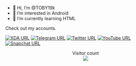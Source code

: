 - 👋 Hi, I’m @TOBY19k
- 👀 I’m interested in Android 
- 🌱 I’m currently learning HTML

Check out my accounts.

[![XDA URL](https://img.shields.io/twitter/url?label=XDA%20Developers&logo=XDA-Developers&style=social&url=https://forum.xda-developers.com/m/toby19k.12326709/)](https://forum.xda-developers.com/m/toby19k.12326709/)
[![Telegram URL](https://img.shields.io/twitter/url?label=Telegram&logo=telegram&style=social&url=https://t.me/TOBY19k)](https://t.me/TOBY19k)
[![Twitter URL](https://img.shields.io/twitter/url?label=Twitter&logo=Twitter&style=social&url=https://twitter.com/TOBY19k?t=xmjOHANujSjakPato5zNkw&s=09)](https://twitter.com/TOBY19k?t=xmjOHANujSjakPato5zNkw&s=09)
[![YouTube URL](https://img.shields.io/twitter/url?label=YouTube&logo=YouTube&style=social&url=https://www.youtube.com/@TOBY19k)](https://www.youtube.com/@TOBY19k)
[![Snapchat URL](https://img.shields.io/twitter/url?label=Snapchat&logo=Snapchat&style=social&url=https://www.snapchat.com/add/toby-19k?share_id=J9FNXoH9MT4&locale=en-US)](https://www.snapchat.com/add/toby-19k?share_id=J9FNXoH9MT4&locale=en-US)
<p align="center"> 
  Visitor count<br>
  <img src="https://profile-counter.glitch.me/TOBY19k/count.svg" />
</p>
<!---
TOBY19k/TOBY19k is a ✨ special ✨ repository because its `README.md` (this file) appears on your GitHub profile.
You can click the Preview link to take a look at your changes.
--->
